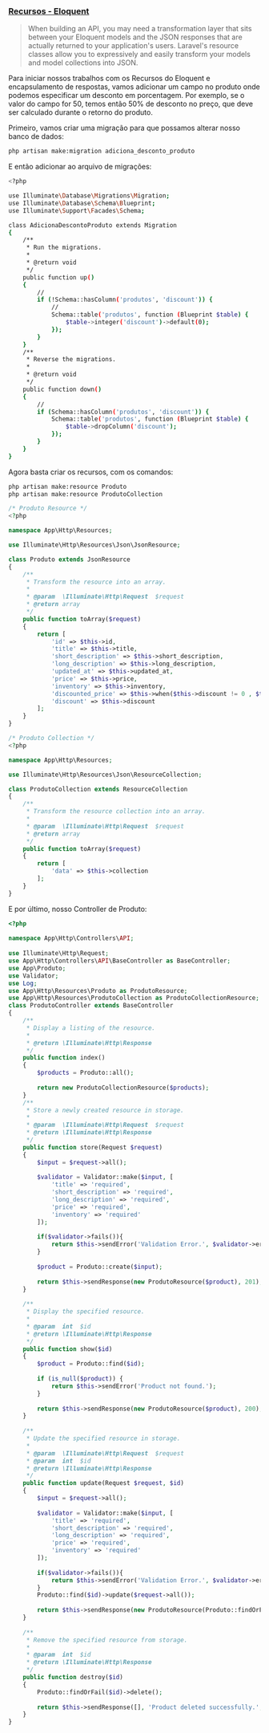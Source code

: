 ### [Recursos - Eloquent](https://laravel.com/docs/6.x/eloquent-resources)

>When building an API, you may need a transformation layer that sits between your Eloquent models and the JSON responses that are actually returned to your application's users. Laravel's resource classes allow you to expressively and easily transform your models and model collections into JSON.



Para iniciar nossos trabalhos com os Recursos do Eloquent e encapsulamento de respostas, vamos adicionar um campo no produto onde podemos especificar um desconto em porcentagem. Por exemplo, se o valor do campo for 50, temos então 50% de desconto no preço, que deve ser calculado durante o retorno do produto.

Primeiro, vamos criar uma migração para que possamos alterar nosso banco de dados:

```bash
php artisan make:migration adiciona_desconto_produto
```

E então adicionar ao arquivo de migrações:

```bash
<?php

use Illuminate\Database\Migrations\Migration;
use Illuminate\Database\Schema\Blueprint;
use Illuminate\Support\Facades\Schema;

class AdicionaDescontoProduto extends Migration
{
    /**
     * Run the migrations.
     *
     * @return void
     */
    public function up()
    {
        //
        if (!Schema::hasColumn('produtos', 'discount')) {
            //
            Schema::table('produtos', function (Blueprint $table) {
                $table->integer('discount')->default(0);	
            });
        }
    }
    /**
     * Reverse the migrations.
     *
     * @return void
     */
    public function down()
    {
        //
        if (Schema::hasColumn('produtos', 'discount')) {
            Schema::table('produtos', function (Blueprint $table) {
                $table->dropColumn('discount');
            });
        }
    }
}
```



Agora basta criar os recursos, com os comandos:

```bash
php artisan make:resource Produto
php artisan make:resource ProdutoCollection
```

```php
/* Produto Resource */
<?php

namespace App\Http\Resources;

use Illuminate\Http\Resources\Json\JsonResource;

class Produto extends JsonResource
{
    /**
     * Transform the resource into an array.
     *
     * @param  \Illuminate\Http\Request  $request
     * @return array
     */
    public function toArray($request)
    {
        return [
            'id' => $this->id,
            'title' => $this->title,
            'short_description' => $this->short_description,
            'long_description' => $this->long_description,
            'updated_at' => $this->updated_at,
            'price' => $this->price,
            'inventory' => $this->inventory,
            'discounted_price' => $this->when($this->discount != 0 , $this->price - $this->price * ($this->discount/100)),
            'discount' => $this->discount
        ];
    }
}
```

```php
/* Produto Collection */
<?php

namespace App\Http\Resources;

use Illuminate\Http\Resources\Json\ResourceCollection;

class ProdutoCollection extends ResourceCollection
{
    /**
     * Transform the resource collection into an array.
     *
     * @param  \Illuminate\Http\Request  $request
     * @return array
     */
    public function toArray($request)
    {
        return [
            'data' => $this->collection
        ];
    }
}
```





E por último, nosso Controller de Produto:

```php
<?php
   
namespace App\Http\Controllers\API;
   
use Illuminate\Http\Request;
use App\Http\Controllers\API\BaseController as BaseController;
use App\Produto;
use Validator;
use Log;
use App\Http\Resources\Produto as ProdutoResource;
use App\Http\Resources\ProdutoCollection as ProdutoCollectionResource;
class ProdutoController extends BaseController
{
    /**
     * Display a listing of the resource.
     *
     * @return \Illuminate\Http\Response
     */
    public function index()
    {
        $products = Produto::all();
    
        return new ProdutoCollectionResource($products);
    }
    /**
     * Store a newly created resource in storage.
     *
     * @param  \Illuminate\Http\Request  $request
     * @return \Illuminate\Http\Response
     */
    public function store(Request $request)
    {
        $input = $request->all();
   
        $validator = Validator::make($input, [
            'title' => 'required',
            'short_description' => 'required',
          	'long_description' => 'required',
          	'price' => 'required',
          	'inventory' => 'required'
        ]);
   
        if($validator->fails()){
            return $this->sendError('Validation Error.', $validator->errors());       
        }
   
        $product = Produto::create($input);
   
        return $this->sendResponse(new ProdutoResource($product), 201);
    } 
   
    /**
     * Display the specified resource.
     *
     * @param  int  $id
     * @return \Illuminate\Http\Response
     */
    public function show($id)
    {
        $product = Produto::find($id);
  
        if (is_null($product)) {
            return $this->sendError('Product not found.');
        }
   
        return $this->sendResponse(new ProdutoResource($product), 200);
    }
    
    /**
     * Update the specified resource in storage.
     *
     * @param  \Illuminate\Http\Request  $request
     * @param  int  $id
     * @return \Illuminate\Http\Response
     */
    public function update(Request $request, $id)
    {
        $input = $request->all();
   
        $validator = Validator::make($input, [
            'title' => 'required',
            'short_description' => 'required',
          	'long_description' => 'required',
          	'price' => 'required',
          	'inventory' => 'required'
        ]);
   
        if($validator->fails()){
            return $this->sendError('Validation Error.', $validator->errors());       
        }
        Produto::find($id)->update($request->all());
        
        return $this->sendResponse(new ProdutoResource(Produto::findOrFail($id)), 200);
    }
   
    /**
     * Remove the specified resource from storage.
     *
     * @param  int  $id
     * @return \Illuminate\Http\Response
     */
    public function destroy($id)
    {
        Produto::findOrFail($id)->delete();
   
        return $this->sendResponse([], 'Product deleted successfully.', 200);
    }
}
```

